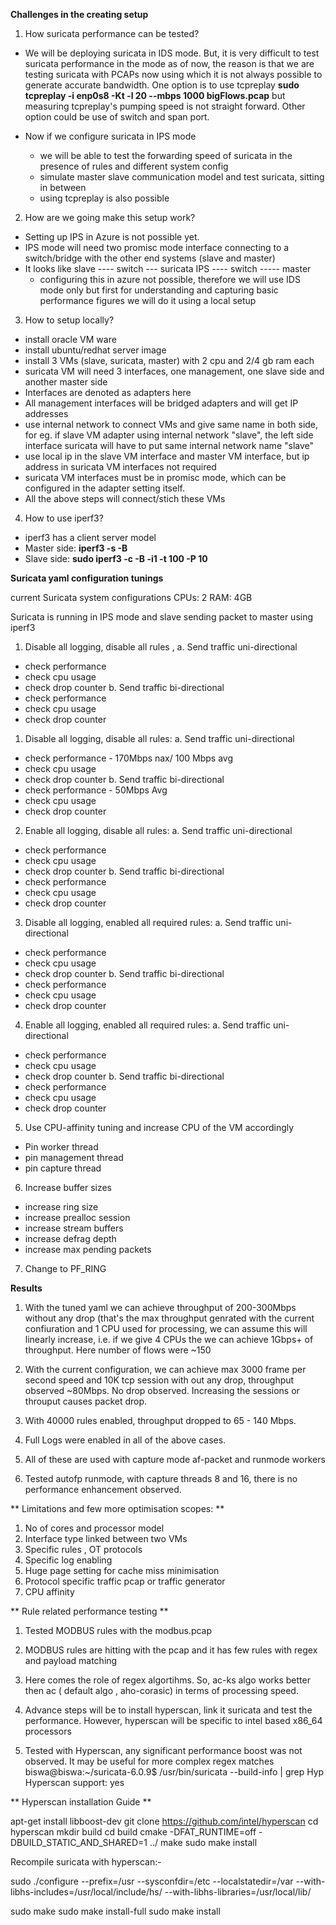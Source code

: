 **Challenges in the creating setup**

1. How suricata performance can be tested?
 - We will be deploying suricata in IDS mode. But, it is very difficult to test suricata performance in the mode as of now, the reason is that we are testing suricata with PCAPs now using which it is not always possible to generate accurate bandwidth. One option is to use tcpreplay
**sudo tcpreplay -i enp0s8 -Kt -l 20 --mbps 1000 bigFlows.pcap**
but measuring tcpreplay's pumping speed is not straight forward.
Other option could be use of switch and span port.

- Now if we configure suricata in IPS mode
   - we will be able to test the forwarding speed of suricata in the presence of rules and different system config
   - simulate master slave communication model and test suricata, sitting in between
   - using tcpreplay is also possible

2. How are we going make this setup work?
- Setting up IPS in Azure is not possible yet.
- IPS mode will need two promisc mode interface connecting to a switch/bridge with the other end systems (slave and master)
 - It looks like
   slave ---- switch --- suricata IPS ---- switch ----- master
   - configuring this in azure not possible, therefore we will use IDS mode only but first for understanding and capturing basic performance figures we will do it using a local setup

3. How to setup locally?
- install oracle VM ware
- install ubuntu/redhat server image
- install 3 VMs (slave, suricata, master) with 2 cpu and 2/4 gb ram each
- suricata VM will need 3 interfaces, one management, one slave side and another master side
- Interfaces are denoted as adapters here
- All management interfaces will be bridged adapters and will get IP addresses
- use internal network to connect VMs and give same name in both side, for eg. if slave VM adapter using internal network "slave", the left side interface suricata will have to put same internal network name "slave"
- use local ip in the slave VM interface and master VM interface, but ip address in suricata VM interfaces not required
- suricata VM interfaces must be in promisc mode, which can be configured in the adapter setting itself.
- All the above steps will connect/stich these VMs

4. How to use iperf3?
 - iperf3 has a client server model
 - Master side: **iperf3 -s -B <ip of the master VM interface connected to suricata VM>**
 - Slave side: **sudo iperf3 -c <ip of the slave VM interface connected to suricata VM> -B <ip of the master VM interface where you want to send the traffic> -i1 -t 100 -P 10**



**Suricata yaml configuration tunings**

current Suricata system configurations
CPUs: 2
RAM: 4GB


Suricata is running in IPS mode and slave sending packet to master using iperf3


1. Disable all logging, disable all rules , 
 a. Send traffic uni-directional 
- check performance
- check cpu usage
- check drop counter
 b. Send traffic bi-directional 
- check performance
- check cpu usage
- check drop counter



1. Disable all logging, disable all rules: 
 a. Send traffic uni-directional 
- check performance - 170Mbps nax/ 100 Mbps avg
- check cpu usage
- check drop counter
 b. Send traffic bi-directional 
- check performance - 50Mbps Avg
- check cpu usage
- check drop counter


2. Enable all logging, disable all rules:
 a. Send traffic uni-directional 
- check performance
- check cpu usage
- check drop counter
 b. Send traffic bi-directional 
- check performance
- check cpu usage
- check drop counter

3. Disable all logging, enabled all required rules:
 a. Send traffic uni-directional 
- check performance
- check cpu usage
- check drop counter
 b. Send traffic bi-directional 
- check performance
- check cpu usage
- check drop counter


4. Enable all logging, enabled all required rules:
 a. Send traffic uni-directional 
- check performance
- check cpu usage
- check drop counter
 b. Send traffic bi-directional 
- check performance
- check cpu usage
- check drop counter

5. Use CPU-affinity tuning and increase CPU of the VM accordingly
 - Pin worker thread
 - pin management thread
 - pin capture thread

6. Increase buffer sizes
 - increase ring size
 - increase prealloc session
 - increase stream buffers
 - increase defrag depth
 - increase max pending packets

7. Change to PF_RING




**Results**
1. With the tuned yaml we can achieve throughput of 200-300Mbps without any drop (that's the max throughput genrated with the current confiuration and 1 CPU used for processing, we can assume this will linearly increase, i.e. if we give 4 CPUs the we can achieve 1Gbps+ of throughput. Here number of flows were ~150
2. With the current configuration, we can achieve max 3000 frame per second speed and 10K tcp session with out any drop, throughput observed ~80Mbps. No drop observed. Increasing the sessions or throuput causes packet drop.
3. With 40000 rules enabled, throughput dropped to 65 - 140 Mbps.
4. Full Logs were enabled in all of the above cases.
5. All of these are used with capture mode af-packet and runmode workers

6. Tested autofp runmode, with capture threads 8 and 16, there is no performance enhancement observed.




** Limitations and few more optimisation scopes: **
1. No of cores and processor model
2. Interface type linked between two VMs
3. Specific rules , OT protocols
4. Specific log enabling
5. Huge page setting for cache miss minimisation
6. Protocol specific traffic pcap or traffic generator
7. CPU affinity





** Rule related performance testing **
1. Tested MODBUS rules with the modbus.pcap
2. MODBUS rules are hitting with the pcap and it has few rules with regex and payload matching 
3. Here comes the role of regex algortihms. So, ac-ks algo works better then ac ( default algo , aho-corasic)
in terms of processing speed.
4. Advance steps will be to install hyperscan, link it suricata and test the performance. However, hyperscan will
be specific to intel based x86_64 processors


5. Tested with Hyperscan, any significant performance boost was not observed. It may be useful for more complex regex matches
biswa@biswa:~/suricata-6.0.9$ /usr/bin/suricata --build-info | grep Hyp
  Hyperscan support:                       yes

** Hyperscan installation Guide **

apt-get install libboost-dev
git clone https://github.com/intel/hyperscan
cd hyperscan
mkdir build
cd build
cmake  -DFAT_RUNTIME=off -DBUILD_STATIC_AND_SHARED=1 ../
make
sudo make install

Recompile suricata with hyperscan:-

sudo ./configure --prefix=/usr --sysconfdir=/etc --localstatedir=/var --with-libhs-includes=/usr/local/include/hs/ --with-libhs-libraries=/usr/local/lib/

sudo make
sudo make install-full
sudo make install
